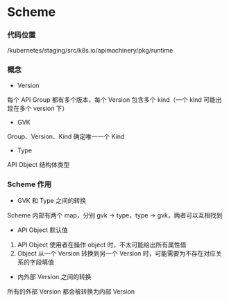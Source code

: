 # Scheme


### 代码位置

/kubernetes/staging/src/k8s.io/apimachinery/pkg/runtime


### 概念

* Version

每个 API Group 都有多个版本，每个 Version 包含多个 kind（一个 kind 可能出现在多个 version 下）


* GVK

Group、Version、Kind 确定唯一一个 Kind


* Type

API Object 结构体类型


### Scheme 作用

* GVK 和 Type 之间的转换

Scheme 内部有两个 map，分别 gvk -> type，type -> gvk，两者可以互相找到


* API Object 默认值

1. API Object 使用者在操作 object 时，不太可能给出所有属性值
2. Object 从一个 Version 转换到另一个 Version 时，可能需要为不存在对应关系的字段填值


* 内外部 Version 之间的转换

所有的外部 Version 都会被转换为内部 Version
